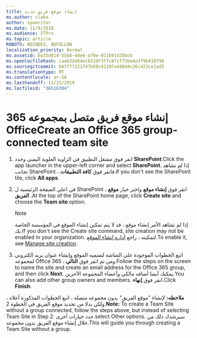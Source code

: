 ```yaml
---
title: إنشاء موقع فريق حديث
ms.author: clake
author: spowriter
ms.date: 11/9/2018
ms.audience: ITPro
ms.topic: article
ROBOTS: NOINDEX, NOFOLLOW
localization_priority: Normal
ms.assetid: ba35d814-55b8-44e6-a70e-011b91d2bbcb
ms.openlocfilehash: caeb3d464ecb528f3ffc87cf75be4a3f9b410798
ms.sourcegitcommit: b43f77221f47b50c41197a448a9c26c423ce1ad5
ms.translationtype: MT
ms.contentlocale: ar-SA
ms.lasthandoff: 11/15/2019
ms.locfileid: "36516304"
---
```

# <a name="create-an-office-365-group-connected-team-site"></a><span data-ttu-id="fcb78-102">إنشاء موقع فريق متصل بمجموعه 365 Office</span><span class="sxs-lookup"><span data-stu-id="fcb78-102">Create an Office 365 group-connected team site</span></span>

1. <span data-ttu-id="fcb78-103">انقر فوق مشغل التطبيق في الزاوية العلوية اليمني وحدد **SharePoint**.</span><span class="sxs-lookup"><span data-stu-id="fcb78-103">Click the app launcher in the upper-left corner and select **SharePoint**.</span></span> <span data-ttu-id="fcb78-104">إذا لم تشاهد تجانب SharePoint ، فانقر فوق **كافة التطبيقات**.</span><span class="sxs-lookup"><span data-stu-id="fcb78-104">If you don't see the SharePoint tile, click **All apps**.</span></span>
    
2. <span data-ttu-id="fcb78-105">في اعلي الصفحة الرئيسية ل SharePoint ، انقر فوق **إنشاء موقع** واختر خيار **موقع الفريق** .</span><span class="sxs-lookup"><span data-stu-id="fcb78-105">At the top of the SharePoint home page, click **Create site** and choose the **Team site** option.</span></span> 
    
    > [!NOTE]
    > <span data-ttu-id="fcb78-106">إذا لم تشاهد الأمر إنشاء موقع ، قد لا يتم تمكين إنشاء الموقع في المؤسسة الخاصة بك.</span><span class="sxs-lookup"><span data-stu-id="fcb78-106">If you don't see the Create site command, site creation may not be enabled in your organization.</span></span> <span data-ttu-id="fcb78-107">لتمكينه ، راجع [أداره إنشاء الموقع](https://go.microsoft.com/fwlink/?linkid=2009644).</span><span class="sxs-lookup"><span data-stu-id="fcb78-107">To enable it, see [Manage site creation](https://go.microsoft.com/fwlink/?linkid=2009644).</span></span> 
  
3. <span data-ttu-id="fcb78-108">اتبع الخطوات الموجودة علي الشاشة لتسميه الموقع وإنشاء عنوان بريد الكتروني لمجموعه Office 365 ، ومن ثم انقر فوق **التالي**.</span><span class="sxs-lookup"><span data-stu-id="fcb78-108">Follow the steps on the screen to name the site and create an email address for the Office 365 group, and then click **Next**.</span></span> <span data-ttu-id="fcb78-109">يمكنك أيضا أضافه مالكي وأعضاء المجموعة الآخرين.</span><span class="sxs-lookup"><span data-stu-id="fcb78-109">You can also add other group owners and members.</span></span> <span data-ttu-id="fcb78-110">انقر فوق **إنهاء**.</span><span class="sxs-lookup"><span data-stu-id="fcb78-110">Click **Finish**.</span></span>
  
 <span data-ttu-id="fcb78-111">**ملاحظه:** لإنشاء "موقع الفريق" بدون مجموعه متصلة ، اتبع الخطوات المذكورة أعلاه ، ولكن بدلا من تحديد موقع الفريق في الخطوة 2.</span><span class="sxs-lookup"><span data-stu-id="fcb78-111">**Note:** To create a Team Site without a group connected, follow the steps above, but instead of selecting Team Site in Step 2.</span></span> <span data-ttu-id="fcb78-112">حدد خيارات أخرى.</span><span class="sxs-lookup"><span data-stu-id="fcb78-112">select Other options.</span></span> <span data-ttu-id="fcb78-113">سيرشدك ذلك من خلال إنشاء موقع الفريق بدون مجموعه.</span><span class="sxs-lookup"><span data-stu-id="fcb78-113">This will guide you through creating a Team Site without a group.</span></span> 
    


